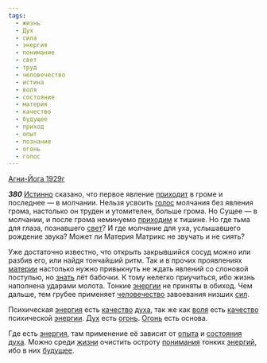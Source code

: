 ```yaml
---
tags:
  - жизнь
  - Дух
  - сила
  - энергия
  - понимание
  - свет
  - труд
  - человечество
  - истина
  - воля
  - состояние
  - материя
  - качество
  - будущее
  - приход
  - опыт
  - познание
  - огонь
  - голос
---
```


[Агни-Йога 1929г](https://127.0.0.1:4002/agni/1929)

___380___
[Истинно](../../../tags/#истина) сказано, что первое явление [приходит](../../../tags/#приход) в громе и последнее — в молчании. Нельзя усвоить [голос](../../../tags/#голос) молчания без явления грома, настолько он труден и утомителен, больше грома. Но Сущее — в молчании, и после грома неминуемо [приходим](../../../tags/#приход) к тишине. Но где тьма для глаза, познавшего [свет](../../../tags/#свет)? И где молчание для уха, услышавшего рождение звука? Может ли Материя Матрикс не звучать и не сиять?   

Уже достаточно известно, что открыть закрывшийся сосуд можно или разбив его, или найдя тончайший ритм. Так и в прочих проявлениях [материи](../../../tags/#материя) настолько нужно привыкнуть не ждать явлений со слоновой поступью, но [знать](../../../tags/#познание) лёт бабочки. К тому нелегко приучиться, ибо жизнь наполнена ударами молота. Тонкие [энергии](../../../tags/#[энергия](../../../tags/#энергия)) не приняты в обиход. Чем дальше, тем грубее применяет [человечество](../../../tags/#человечество) завоевания низших [сил](../../../tags/#сила).   

Психическая [энергия](../../../tags/#энергия) есть [качество](../../../tags/#качество) [духа](../../../tags/#[Дух](../../../tags/#Дух)), так же как [воля](../../../tags/#воля) есть [качество](../../../tags/#качество) психической [энергии](../../../tags/#[энергия](../../../tags/#энергия)). [Дух](../../../tags/#Дух) есть [огонь](../../../tags/#огонь). [Огонь](../../../tags/#огонь) есть основа.   

Где есть [энергия](../../../tags/#энергия), там применение её зависит от [опыта](../../../tags/#опыт) и [состояния](../../../tags/#состояние) [духа](../../../tags/#[Дух](../../../tags/#Дух)). Можно среди [жизни](../../../tags/#жизнь) очистить остроту [понимания](../../../tags/#понимание) тонких [энергий](../../../tags/#энергия), ибо в них [будущее](../../../tags/#будущее).